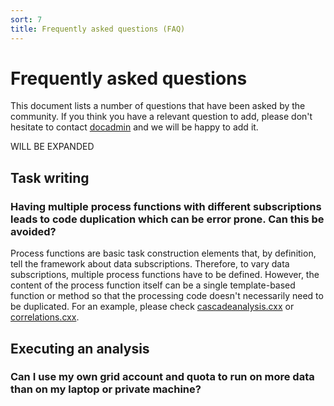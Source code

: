 ```yaml
---
sort: 7
title: Frequently asked questions (FAQ)
---
```


# Frequently asked questions

This document lists a number of questions that have been asked by the community. If you think you have a relevant question to add, please don't hesitate to contact <a href = "mailto:
paul.buhler@cern.ch">docadmin</a> and we will be happy to add it. 

WILL BE EXPANDED

## Task writing

### Having multiple process functions with different subscriptions leads to code duplication which can be error prone. Can this be avoided? 

Process functions are basic task construction elements that, by definition, tell the framework about data subscriptions. 
Therefore, to vary data subscriptions, multiple process functions have to be defined. However, the content of the 
process function itself can be a single template-based function or method so that the processing code doesn't
necessarily need to be duplicated. For an example, please check
[cascadeanalysis.cxx](https://github.com/AliceO2Group/O2Physics/blob/master/PWGLF/Tasks/cascadeanalysis.cxx) or 
[correlations.cxx](https://github.com/AliceO2Group/O2Physics/blob/master/PWGCF/Tasks/correlations.cxx).

## Executing an analysis 

### Can I use my own grid account and quota to run on more data than on my laptop or private machine? 


